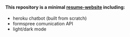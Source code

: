 #### This repository is a minimal [resume-website](https://aivatoglou.github.io/) including:
- heroku chatbot (built from scratch)
- formspree comunication API
- light/dark mode

